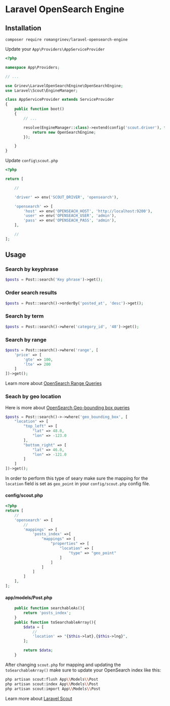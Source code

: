 # Laravel OpenSearch Engine
## Installation

`composer require romangrinev/laravel-opensearch-engine`

Update your `App\Providers\AppServiceProvider`

```php
<?php

namespace App\Providers;

// ...

use Grinev\LaravelOpenSearchEngine\OpenSearchEngine;
use Laravel\Scout\EngineManager;

class AppServiceProvider extends ServiceProvider
{
    public function boot()
    {
        // ...

        resolve(EngineManager::class)->extend(config('scout.driver'), function () {
            return new OpenSearchEngine;
        });

    }
}
```

Update `config\scout.php`

```php
<?php

return [

    //

    'driver' => env('SCOUT_DRIVER', 'opensearch'),

    'opensearch' => [
        'host' => env('OPENSEACH_HOST', 'http://localhost:9200'),
        'user' => env('OPENSEACH_USER', 'admin'),
        'pass' => env('OPENSEACH_PASS', 'admin'),
    ],

    //
];
```

## Usage
### Search by keyphrase
```php
$posts = Post::search('Key phrase')->get();
```

### Order search results
```php
$posts = Post::search()->orderBy('posted_at', 'desc')->get();
```

### Search by term
```php
$posts = Post::search()->where('category_id', '48')->get();
```

### Search by range
```php
$posts = Post::search()->where('range', [
    'price' => [
        'gte' => 100,
        'lte' => 200
    ]
])->get();
```
Learn more about [OpenSearch Range Queries](https://opensearch.org/docs/2.0/opensearch/supported-field-types/range/#range-query)

### Seach by geo location
Here is more about [OpenSearch Geo-bounding box queries](https://opensearch.org/docs/2.5/opensearch/query-dsl/geo-and-xy/geo-bounding-box/)
```php
$posts = Post::search()->->where('geo_bounding_box', [
    "location" => [
        "top_left" => [
            "lat" => 48.0,
            "lon" => -123.0
        ],
        "bottom_right" => [
            "lat" => 46.0,
            "lon" => -121.0
        ]
    ]
])->get();
```
In order to perform this type of seary make sure the mapping for the `location` field is set as `geo_point` in your `config/scout.php` config file.

#### config/scout.php
```php
<?php
return [
    //
    'opensearch' => [
        //
        'mappings' => [
            'posts_index' =>[
                "mappings" => [
                    "properties" => [
                        "location" => [
                            "type" => "geo_point"
                        ]
                    ]
                ]
            ]
        ]
    ],
];
```

#### app/models/Post.php
```php
    public function searchableAs(){
        return 'posts_index';
    }
	public function toSearchableArray(){
		$data = [
            //
			'location' => "{$this->lat},{$this->lng}",
		];

		return $data;
	}
```

After changing `scout.php` for mapping and updating the `toSearchableArray()` make sure to update your OpenSearch index like this:

```bash
php artisan scout:flush App\\Models\\Post
php artisan scout:index App\\Models\\Post
php artisan scout:import App\\Models\\Post
```

Learn more about [Laravel Scout](https://laravel.com/docs/10.x/scout)
